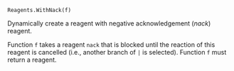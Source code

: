     Reagents.WithNack(f)

Dynamically create a reagent with negative acknowledgement (*nack*) reagent.

Function `f` takes a reagent `nack` that is blocked until the reaction of this
reagent is cancelled (i.e., another branch of `|` is selected). Function `f`
must return a reagent.

